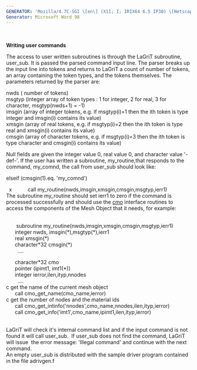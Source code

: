 ```yaml
---
GENERATOR: 'Mozilla/4.7C-SGI \[en\] (X11; I; IRIX64 6.5 IP30) \[Netscape\]'
Generator: Microsoft Word 98
---
```


 

**Writing user commands**

The access to user written subroutines is through the LaGriT subroutine,
user\_sub. It is passed the parsed command input line. The parser breaks
up the input line into tokens and returns to LaGriT a count of number of
tokens, an array containing the token types, and the tokens themselves.
The parameters returned by the parser are:

nwds ( number of tokens)\
msgtyp (integer array of token types : 1 for integer, 2 for real, 3 for
character, msgtyp(nwds+1) = -1)\
imsgin (array of integer tokens, e.g. if msgtyp(i)=1 then the ith token
is type integer and imsgin(i) contains its value)\
xmsgin (array of real tokens, e.g. if msgtyp(i)=2 then the ith token is
type real and xmsgin(i) contains its value)\
cmsgin (array of character tokens, e.g. if msgtyp(i)=3 then the ith
token is type character and cmsgin(i) contains its value)

Null fields are given the integer value 0, real value 0, and character
value '-def-'. If the user has written a subroutine, my\_routine,that
responds to the command, my\_comnd, the call from user\_sub should look
like:

elseif (cmsgin(1).eq. 'my\_comnd')

  x           call my\_routine(nwds,imsgin,xmsgin,cmsgin,msgtyp,ierr1)\
The subroutine my\_routine should set ierr1 to zero if the command is
processed successfully and should use the [cmo](meshob.html) interface
routines to access the components of the Mesh Object that it needs, for
example:

 \
       subroutine my\_routine(nwds,imsgin,xmsgin,cmsgin,msgtyp,ierr1)\
      integer nwds, imsgin(\*),msgtyp(\*),ierr1\
      real xmsgin(\*)\
      character\*32 cmsgin(\*)\
        ....

      character\*32 cmo\
      pointer (ipimt1, imt1(\*))\
      integer ierror,ilen,ityp,nnodes\
        ....\
c get the name of the current mesh object\
      call cmo\_get\_name(cmo\_name,ierror)\
c get the number of nodes and the material ids\
      call
cmo\_get\_intinfo('nnodes',cmo\_name,nnodes,ilen,ityp,ierror)\
      call cmo\_get\_info('imt1',cmo\_name,ipimt1,ilen,ityp,ierror)\
 

LaGriT will check it's internal command list and if the input command is
not found it will call user\_sub.  If user\_sub does not find the
command, LaGriT will issue  the error message: 'Illegal command' and
continue with the next command.\
An empty user\_sub is distributed with the sample driver program
contained in the file adrivgen.f
